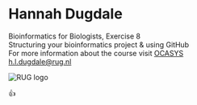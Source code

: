# Hannah Dugdale<br>
Bioinformatics for Biologists, Exercise 8<br>
Structuring your bioinformatics project & using GitHub<br>
For more information about the course visit [OCASYS](https://www.rug.nl/ocasys/ucg/vak/show?code=WMBY008-05)<br>
h.l.dugdale@rug.nl<br>

![RUG logo](https://www.rug.nl/about-ug/practical-matters/huisstijl/huisstijl-basiselementen/images/rugr_logonl_rood_rgb-web.png)

:+1:
